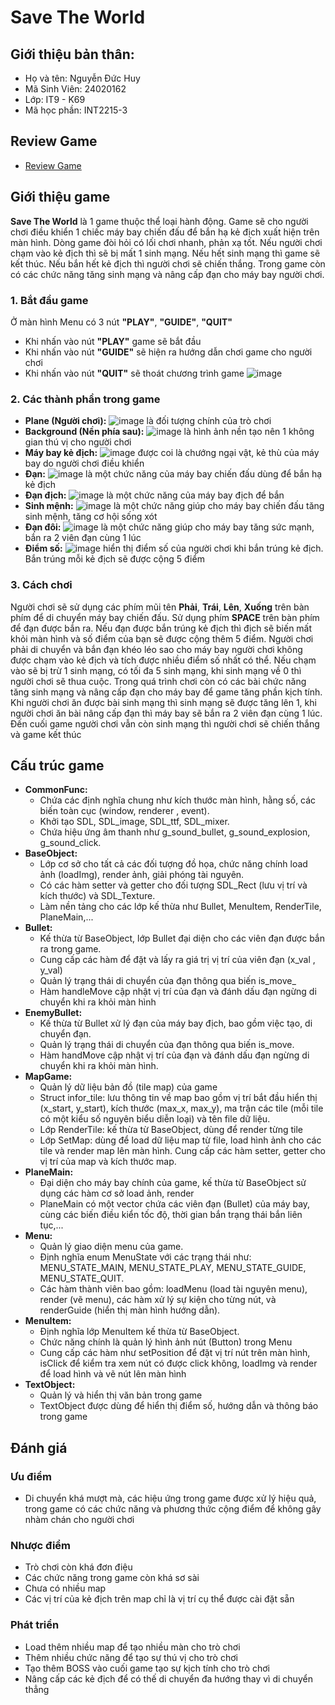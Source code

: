# Save The World
## Giới thiệu bản thân:
- Họ và tên: Nguyễn Đức Huy
- Mã Sinh Viên: 24020162
- Lớp: IT9 - K69
- Mã học phần: INT2215-3
## Review Game
- [Review Game](https://www.youtube.com/watch?v=ubv8OA-vonw)
## Giới thiệu game
**Save The World** là 1 game thuộc thể loại hành động. Game sẽ cho người chơi điều khiển 1 chiếc máy bay chiến đấu để bắn hạ kẻ địch xuất hiện trên màn hình. Dòng game đòi hỏi có lối chơi nhanh, phản xạ tốt. Nếu người chơi chạm vào kẻ địch thì sẽ bị mất 1 sinh mạng. Nếu hết sinh mạng thì game sẽ kết thúc. Nếu bắn hết kẻ địch thì người chơi sẽ chiến thắng. Trong game còn có các chức năng tăng sinh mạng và nâng cấp đạn cho máy bay người chơi.  
### 1. Bắt đầu game
Ở màn hình Menu có 3 nút **"PLAY"**, **"GUIDE"**, **"QUIT"**
- Khi nhấn vào nút **"PLAY"** game sẽ bắt đầu
- Khi nhấn vào nút **"GUIDE"** sẽ hiện ra hướng dẫn chơi game cho người chơi
- Khi nhấn vào nút **"QUIT"** sẽ thoát chương trình game
![image](./readme/menu.jpg)
### 2. Các thành phần trong game
- **Plane (Người chơi):** ![image](./readme/planemain.png) là đối tượng chính của trò chơi
- **Background (Nền phía sau):** ![image](./readme/background_game.jpg)
là hình ảnh nền tạo nên 1 không gian thú vị cho người chơi
- **Máy bay kẻ địch:**  ![image](./readme/dich.png) được coi là chướng ngại vật, kẻ thù của máy bay do người chơi điều khiển
- **Đạn:** ![image](./readme/bulletMain.png) là một chức năng của máy bay chiến đấu dùng để bắn hạ kẻ địch
- **Đạn địch:** ![image](./readme/bulletEnemy.png) là một chức năng của máy bay địch để bắn
- **Sinh mệnh:** ![image](./readme/sinhmenh.png) là một chức năng giúp cho máy bay chiến đấu tăng sinh mệnh, tăng cơ hội sống xót
- **Đạn đôi:** ![image](./readme/dich.png) là một chức năng giúp cho máy bay tăng sức mạnh, bắn ra 2 viên đạn cùng 1 lúc
- **Điểm số:** ![image](./readme/point.png) hiển thị điểm số của người chơi khi bắn trúng kẻ địch. Bắn trúng mỗi kẻ địch sẽ được cộng 5 điểm  
### 3. Cách chơi
Người chơi sẽ sử dụng các phím mũi tên **Phải**, **Trái**, **Lên**, **Xuống** trên bàn phím để di chuyển máy bay chiến đấu. Sử dụng phím **SPACE** trên bàn phím để đạn được bắn ra. Nếu đạn được bắn trúng kẻ địch thì địch sẽ biến mất khỏi màn hình và số điểm của bạn sẽ được cộng thêm 5 điểm. Người chơi phải di chuyển và bắn đạn khéo léo sao cho máy bay người chơi không được chạm vào kẻ địch và tích được nhiều điểm số nhất có thể. Nếu chạm vào sẽ bị trừ 1 sinh mạng, có tối đa 5 sinh mạng, khi sinh mạng về 0 thì người chơi sẽ thua cuộc. Trong quá trình chơi còn có các bài chức năng tăng sinh mạng và nâng cấp đạn cho máy bay để game tăng phần kịch tính. Khi người chơi ăn được bài sinh mạng thì sinh mạng sẽ được tăng lên 1, khi người chơi ăn bài nâng cấp đạn thì máy bay sẽ bắn ra 2 viên đạn cùng 1 lúc. Đến cuối game người chơi vẫn còn sinh mạng thì người chơi sẽ chiến thắng và game kết thúc
## Cấu trúc game
- **CommonFunc:**
    - Chứa các định nghĩa chung như kích thước màn hình, hằng số, các biến toàn cục (window, renderer , event).
    - Khởi tạo SDL, SDL_image, SDL_ttf, SDL_mixer.
    - Chứa hiệu ứng âm thanh như g_sound_bullet, g_sound_explosion, g_sound_click.
- **BaseObject:**
    - Lớp cơ sở cho tất cả các đối tượng đồ họa, chức năng chính load ảnh (loadImg), render ảnh, giải phóng tài nguyên.
    - Có các hàm setter và getter cho đối tượng SDL_Rect (lưu vị trí và kích thước) và SDL_Texture.
    - Làm nền tảng cho các lớp kế thừa như Bullet, MenuItem, RenderTile, PlaneMain,...
- **Bullet:**
    - Kế thừa từ BaseObject, lớp Bullet đại diện cho các viên đạn được bắn ra trong game.
    - Cung cấp các hàm để đặt và lấy ra giá trị vị trí của viên đạn (x_val , y_val)
    - Quản lý trạng thái di chuyển của đạn thông qua biến is_move_
    - Hàm handleMove cập nhật vị trí của đạn và đánh dấu đạn ngừng di chuyển khi ra khỏi màn hình
- **EnemyBullet:**
    - Kế thừa từ Bullet xử lý đạn của máy bay địch, bao gồm việc tạo, di chuyển đạn.
    - Quản lý trạng thái di chuyển của đạn thông qua biến is_move.
    - Hàm handMove cập nhật vị trí của đạn và đánh dấu đạn ngừng di chuyển khi ra khỏi màn hình.
- **MapGame:**
    - Quản lý dữ liệu bản đồ (tile map) của game
    - Struct infor_tile: lưu thông tin về map bao gồm vị trí bắt đầu hiển thị (x_start, y_start), kích thước (max_x, max_y), ma trận các tile (mỗi tile có một kiểu số nguyên biểu diễn loại) và tên file dữ liệu.
    - Lớp RenderTile: kế thừa từ BaseObject, dùng để render từng tile
    - Lớp SetMap: dùng để load 	dữ liệu map từ file, load hình ảnh cho các tile và render map lên màn hình. Cung cấp các hàm setter, getter cho vị trí của map và kích thước map.
- **PlaneMain:**
    - Đại diện cho máy bay chính của game, kế thừa từ BaseObject sử dụng các hàm cơ sở load ảnh, render
    - PlaneMain có một vector chứa các viên đạn (Bullet) của máy bay, cùng các biến điều kiển tốc độ, thời gian bắn trạng thái bắn liên tục,...
- **Menu:**
    - Quản lý giao diện menu của game.
    - Định nghĩa enum MenuState với các trạng thái như: MENU_STATE_MAIN, MENU_STATE_PLAY, MENU_STATE_GUIDE, MENU_STATE_QUIT.
    - Các hàm thành viên bao gồm: loadMenu (load tài nguyên menu), render (vẽ menu), các hàm xử lý sự kiện cho từng nút, và renderGuide (hiển thị màn hình hướng dẫn).
- **MenuItem:**
    - Định nghĩa lớp MenuItem kế thừa từ BaseObject.
    - Chức năng chính là quản lý hình ảnh nút (Button) trong Menu
    - Cung cấp các hàm như setPosition để đặt vị trí nút trên màn hình, isClick để kiểm tra xem nút có được click không, loadImg và render để load hình và vẽ nút lên màn hình
- **TextObject:**
    - Quản lý và hiển thị văn bản trong game
    - TextObject được dùng để hiển thị điểm số, hướng dẫn và thông báo trong game  

## Đánh giá
### Ưu điểm
- Di chuyển khá mượt mà, các hiệu ứng trong game được xử lý hiệu quả, trong game có các chức năng và phương thức cộng điểm để không gây nhàm chán cho người chơi
### Nhược điểm
- Trò chơi còn khá đơn điệu
- Các chức năng trong game còn khá sơ sài
- Chưa có nhiều map
- Các vị trí của kẻ địch trên map chỉ là vị trí cụ thể được cài đặt sẵn 
### Phát triển
- Load thêm nhiều map để tạo nhiều màn cho trò chơi
- Thêm nhiều chức năng để tạo sự thú vị cho trò chơi
- Tạo thêm BOSS vào cuối game tạo sự kịch tính cho trò chơi
- Nâng cấp các kẻ địch để có thế di chuyển đa hướng thay vì di chuyển thẳng

